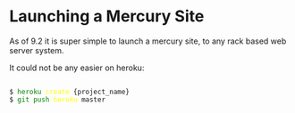 # Launching a Mercury Site

As of 9.2 it is super simple to launch a mercury site, to any rack based web server system.  

It could not be any easier on heroku:

<pre><code>
$ <span style='color:green'>heroku</span> <span style='color:yellow'>create</span> {project_name}
$ <span style='color:green'>git push</span> <span style='color:yellow'>heroku</span> master
</code></pre>